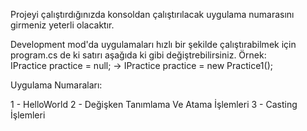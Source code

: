 Projeyi çalıştırdığınızda konsoldan çalıştırılacak uygulama numarasını girmeniz yeterli olacaktır.

Development mod'da uygulamaları hızlı bir şekilde çalıştırabilmek için program.cs de ki satırı aşağıda ki gibi değiştrebilirsiniz.
Örnek:  
IPractice practice = null; -> IPractice practice = new Practice1();

Uygulama Numaraları:

  1 - HelloWorld
  2 - Değişken Tanımlama Ve Atama İşlemleri
  3 - Casting İşlemleri
